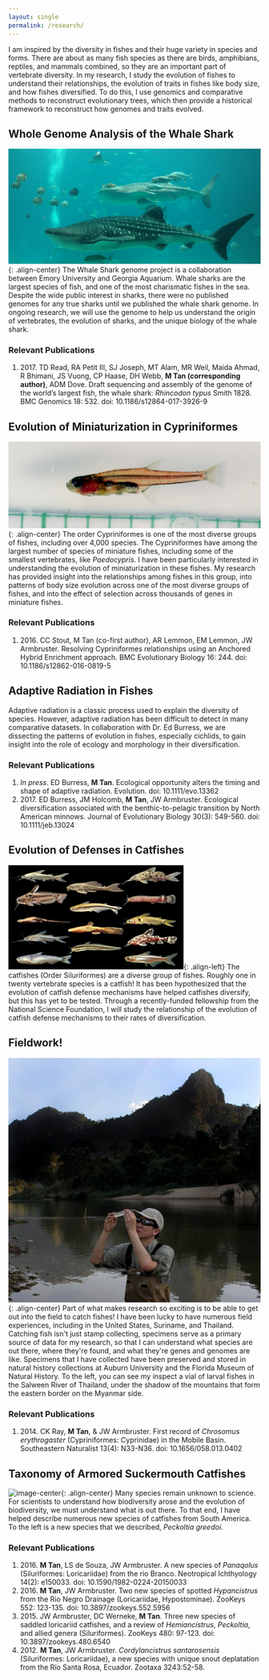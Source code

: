 ```yaml
---
layout: single
permalink: /research/
---
```


I am inspired by the diversity in fishes and their huge variety in species and forms. There are about as many fish species as there are birds, amphibians, reptiles, and mammals combined, so they are an important part of vertebrate diversity. In my research, I study the evolution of fishes to understand their relationships, the evolution of traits in fishes like body size, and how fishes diversified. To do this, I use genomics and comparative methods to reconstruct evolutionary trees, which then provide a historical framework to reconstruct how genomes and traits evolved.

## Whole Genome Analysis of the Whale Shark
![image-center](/assets/images/whaleshark_sm.jpg){: .align-center}
The Whale Shark genome project is a collaboration between Emory University and Georgia Aquarium. Whale sharks are the largest species of fish, and one of the most charismatic fishes in the sea. Despite the wide public interest in sharks, there were no published genomes for any true sharks until we published the whale shark genome. In ongoing research, we will use the genome to help us understand the origin of vertebrates, the evolution of sharks, and the unique biology of the whale shark.

### Relevant Publications
<ul style="list-style-type:disk">
<li>2017. TD Read, RA Petit III, SJ Joseph, MT Alam, MR Weil, Maida Ahmad, R Bhimani, JS Vuong, CP Haase, DH Webb, <b>M Tan (corresponding author)</b>, ADM Dove. Draft sequencing and assembly of the genome of the world’s largest fish, the whale shark: <i>Rhincodon typus</i> Smith 1828. BMC Genomics 18: 532. doi: 10.1186/s12864-017-3926-9</li>
</ul>

## Evolution of Miniaturization in Cypriniformes
![image-center](/assets/images/RC0222_crop.png){: .align-center}
The order Cypriniformes is one of the most diverse groups of fishes, including over 4,000 species. The Cypriniformes have among the largest number of species of miniature fishes, including some of the smallest vertebrates, like <i>Paedocypris</i>. I have been particularly interested in understanding the evolution of miniaturization in these fishes. My research has provided insight into the relationships among fishes in this group, into patterns of body size evolution across one of the most diverse groups of fishes, and into the effect of selection across thousands of genes in miniature fishes.

### Relevant Publications
<ul style="list-style-type:disk">
<li>2016. CC Stout, M Tan (co-first author), AR Lemmon, EM Lemmon, JW Armbruster. Resolving Cypriniformes relationships using an Anchored Hybrid Enrichment approach. BMC Evolutionary Biology 16: 244. doi: 10.1186/s12862-016-0819-5</li>
</ul>

## Adaptive Radiation in Fishes
Adaptive radiation is a classic process used to explain the diversity of species. However, adaptive radiation has been difficult to detect in many comparative datasets. In collaboration with Dr. Ed Burress, we are dissecting the patterns of evolution in fishes, especially cichlids, to gain insight into the role of ecology and morphology in their diversification.

### Relevant Publications
<ul style="list-style-type:disk">
<li><i>In press</i>. ED Burress, <b>M Tan</b>. Ecological opportunity alters the timing and shape of adaptive radiation. Evolution. doi: 10.1111/evo.13362</li>
<li>2017. ED Burress, JM Holcomb, <b>M Tan</b>, JW Armbruster. Ecological diversification associated with the benthic-to-pelagic transition by North American minnows. Journal of Evolutionary Biology 30(3): 549-560. doi: 10.1111/jeb.13024</li>
</ul>

## Evolution of Defenses in Catfishes
![image-left](/assets/images/catfishes.001_crop_sm.png){: .align-left}
The catfishes (Order Siluriformes) are a diverse group of fishes. Roughly one in twenty vertebrate species is a catfish! It has been hypothesized that the evolution of catfish defense mechanisms have helped catfishes diversify, but this has yet to be tested. Through a recently-funded fellowship from the National Science Foundation, I will study the relationship of the evolution of catfish defense mechanisms to their rates of diversification.

## Fieldwork!
![image-center](/assets/images/12615368_10208632610277540_9206946955445239210_o_sm.png){: .align-center}
Part of what makes research so exciting is to be able to get out into the field to catch fishes! I have been lucky to have numerous field experiences, including in the United States, Suriname, and Thailand. Catching fish isn't just stamp collecting, specimens serve as a primary source of data for my research, so that I can understand what species are out there, where they're found, and what they're genes and genomes are like. Specimens that I have collected have been preserved and stored in natural history collections at Auburn University and the Florida Museum of Natural History. To the left, you can see my inspect a vial of larval fishes in the Salween River of Thailand, under the shadow of the mountains that form the eastern border on the Myanmar side.

### Relevant Publications
<ul style="list-style-type:disk">
<li>2014. CK Ray, <b>M Tan</b>, & JW Armbruster. First record of <i>Chrosomus erythrogaster</i> (Cypriniformes: Cyprinidae) in the Mobile Basin. Southeastern Naturalist 13(4): N33-N36. doi: 10.1656/058.013.0402</li>
</ul>

## Taxonomy of Armored Suckermouth Catfishes
![image-center](/assets/images/greedoi_lateral.jpg){: .align-center}
Many species remain unknown to science. For scientists to understand how biodiversity arose and the evolution of biodiversity, we must understand what is out there. To that end, I have helped describe numerous new species of catfishes from South America. To the left is a new species that we described, <i>Peckoltia greedoi</i>.

### Relevant Publications

<ul style="list-style-type:disk">
<li>2016. <b>M Tan</b>, LS de Souza, JW Armbruster. A new species of <i>Panaqolus</i> (Siluriformes: Loricariidae) from the rio Branco. Neotropical Ichthyology 14(2): e150033. doi: 10.1590/1982-0224-20150033</li>

<li>2016. <b>M Tan</b>, JW Armbruster. Two new species of spotted <i>Hypancistrus</i> from the Rio Negro Drainage (Loricariidae, Hypostominae). ZooKeys 552: 123-135. doi: 10.3897/zookeys.552.5956</li>

<li>2015. JW Armbruster, DC Werneke, <b>M Tan</b>. Three new species of saddled loricariid catfishes, and a review of <i>Hemiancistrus</i>, <i>Peckoltia</i>, and allied genera (Siluriformes). ZooKeys 480: 97-123. doi: 10.3897/zookeys.480.6540</li>

<li>2012. <b>M Tan</b>, JW Armbruster. <i>Cordylancistrus santarosensis</i> (Siluriformes: Loricariidae), a new species with unique snout deplatation from the Río Santa Rosa, Ecuador. Zootaxa 3243:52-58.</li>
</ul>
